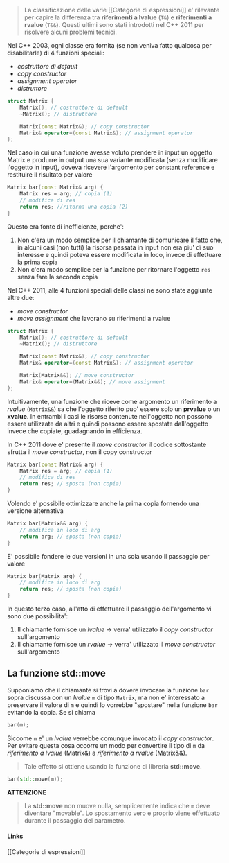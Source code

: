 >La classificazione delle varie [[Categorie di espressioni]] e' rilevante per capire la differenza tra **riferimenti a lvalue** (`T&`) e **riferimenti a rvalue** (`T&&`). Questi ultimi sono stati introdotti nel C++ 2011 per risolvere alcuni problemi tecnici.

Nel C++ 2003, ogni classe era fornita (se non veniva fatto qualcosa per disabilitarle) di 4 funzioni speciali:
- *costruttore di default*
- *copy constructor*
- *assignment operator*
- *distruttore*

```cpp
struct Matrix {
	Matrix(); // costruttore di default
	~Matrix(); // distruttore

	Matrix(const Matrix&); // copy constructor
	Matrix& operator=(const Matrix&); // assignment operator
};
```

Nel caso in cui una funzione avesse voluto prendere in input un oggetto Matrix e produrre in output una sua variante modificata (senza modificare l'oggetto in input), doveva ricevere l'argomento per constant reference e restituire il risultato per valore
```cpp
Matrix bar(const Matrix& arg) {
	Matrix res = arg; // copia (1)
	// modifica di res
	return res; //ritorna una copia (2)
}
```
Questo era fonte di inefficienze, perche':
1. Non c'era un modo semplice per il chiamante di comunicare il fatto che, in alcuni casi (non tutti) la risorsa passata in input non era piu' di suo interesse e quindi poteva essere modificata in loco, invece di effettuare la prima copia
2. Non c'era modo semplice per la funzione per ritornare l'oggetto `res` senza fare la seconda copia

Nel C++ 2011, alle 4 funzioni speciali delle classi ne sono state aggiunte altre due:
- *move constructor*
- *move assignment*
che lavorano su riferimenti a rvalue

```cpp
struct Matrix {
	Matrix(); // costruttore di default
	~Matrix(); // distruttore

	Matrix(const Matrix&); // copy constructor
	Matrix& operator=(const Matrix&); // assignment operator

	Matrix(Matrix&&); // move constructor
	Matrix& operator=(Matrix&&); // move assignment
};
```
Intuitivamente, una funzione che riceve come argomento un riferimento a *rvalue* (`Matrix&&`) sa che l'oggetto riferito puo' essere solo un **prvalue** o un **xvalue**. In entrambi i casi le risorse contenute nell'oggetto non possono essere utilizzate da altri e quindi possono essere spostate dall'oggetto invece che copiate, guadagnando in efficienza.

In C++ 2011 dove e' presente il *move constructor* il codice sottostante sfrutta il *move constructor*, non il copy constructor
```cpp
Matrix bar(const Matrix& arg) {
	Matrix res = arg; // copia (1)
	// modifica di res
	return res; // sposta (non copia)
}
```
Volendo e' possibile ottimizzare anche la prima copia fornendo una versione alternativa
```cpp
Matrix bar(Matrix&& arg) {
	// modifica in loco di arg
	return arg; // sposta (non copia)
}
```

E' possibile fondere le due versioni in una sola usando il passaggio per valore
```cpp
Matrix bar(Matrix arg) {
	// modifica in loco di arg
	return res; // sposta (non copia)
}
```
In questo terzo caso, all'atto di effettuare il passaggio dell'argomento vi sono due possibilita':
1. Il chiamante fornisce un *lvalue* -> verra' utilizzato il *copy constructor* sull'argomento
2. Il chiamante fornisce un *rvalue* -> verra' utilizzato il *move constructor* sull'argomento

## La funzione std::move 
Supponiamo che il chiamante si trovi a dovere invocare la funzione `bar` sopra discussa con un *lvalue* `m` di tipo `Matrix`, ma non e' interessato a preservare il valore di `m` e quindi lo vorrebbe "spostare" nella funzione `bar` evitando la copia.
Se si chiama
```cpp
bar(m);
```
Siccome `m` e' un *lvalue* verrebbe comunque invocato il *copy constructor*. Per evitare questa cosa occorre un modo per convertire il tipo di `m` da *riferimento a lvalue* (Matrix&) a *riferimento a rvalue* (Matrix&&).
>Tale effetto si ottiene usando la funzione di libreria **std::move**.

```cpp
bar(std::move(m));
```

**ATTENZIONE**
>La **std::move** non muove nulla, semplicemente indica che `m` deve diventare "movable". Lo spostamento vero e proprio viene effettuato durante il passaggio del parametro.

#### Links
[[Categorie di espressioni]]